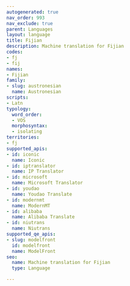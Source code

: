 ```yaml
---
autogenerated: true
nav_order: 993
nav_exclude: true
parent: Languages
layout: language
title: Fijian
description: Machine translation for Fijian
codes:
- fj
- fij
names:
- Fijian
family:
- slug: austronesian
  name: Austronesian
scripts:
- Latn
typology:
  word_order:
  - VOS
  morphosyntax:
  - isolating
territories:
- fj
supported_apis:
- id: iconic
  name: Iconic
- id: iptranslator
  name: IP Translator
- id: microsoft
  name: Microsoft Translator
- id: youdao
  name: Youdao Translate
- id: modernmt
  name: ModernMT
- id: alibaba
  name: Alibaba Translate
- id: niutrans
  name: Niutrans
supported_qe_apis:
- slug: modelfront
  id: modelfront
  name: ModelFront
seo:
  name: Machine translation for Fijian
  type: Language

---
```



